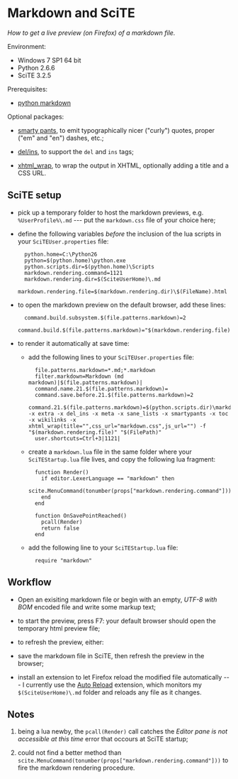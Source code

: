 # Markdown and SciTE

_How to get a live preview (on Firefox) of a markdown file._

Environment:

* Windows 7 SP1 64 bit
* Python 2.6.6
* SciTE 3.2.5

Prerequisites:

* [python markdown](http://pythonhosted.org/Markdown/)

Optional packages:

* [smarty pants](https://pypi.python.org/pypi/mdx_smartypants/1.3), to emit
  typographically nicer ("curly") quotes, proper ("em" and "en") dashes, etc.;

* [del/ins](https://pypi.python.org/pypi/mdx_del_ins/1.0), to support the `del`
  and `ins` tags;

 * [xhtml_wrap](https://bitbucket.org/thinkstorm/xhtml_wrap/src), to wrap the
   output in XHTML, optionally adding a title and a CSS URL.

## SciTE setup

* pick up a temporary folder to host the markdown previews, e.g.
`%UserProfile%\.md` --- put the `markdown.css` file of your choice here;

* define the following variables *before* the inclusion of the lua scripts in
  your `SciTEUser.properties` file:

        python.home=C:\Python26
        python=$(python.home)\python.exe
        python.scripts.dir=$(python.home)\Scripts
        markdown.rendering.command=1121
        markdown.rendering.dir=$(SciteUserHome)\.md
        markdown.rendering.file=$(markdown.rendering.dir)\$(FileName).html

* to open the markdown preview on the default browser, add these lines:

        command.build.subsystem.$(file.patterns.markdown)=2
        command.build.$(file.patterns.markdown)="$(markdown.rendering.file)"

* to render it automatically at save time:

    * add the following lines to your `SciTEUser.properties` file:

            file.patterns.markdown=*.md;*.markdown
            filter.markdown=Markdown (md markdown)|$(file.patterns.markdown)|
            command.name.21.$(file.patterns.markdown)=
            command.save.before.21.$(file.patterns.markdown)=2
            command.21.$(file.patterns.markdown)=$(python.scripts.dir)\markdown_py.bat -x extra -x del_ins -x meta -x sane_lists -x smartypants -x toc -x wikilinks -x xhtml_wrap(title="",css_url="markdown.css",js_url="") -f "$(markdown.rendering.file)" "$(FilePath)"
            user.shortcuts=Ctrl+3|1121|

    * create a `markdown.lua` file in the same folder where your
      `SciTEStartup.lua` file lives, and copy the following lua fragment:

            function Render()
              if editor.LexerLanguage == "markdown" then
                scite.MenuCommand(tonumber(props["markdown.rendering.command"]))
              end
            end

            function OnSavePointReached()
              pcall(Render)
              return false
            end

    * add the following line to your `SciTEStartup.lua` file:

            require "markdown"


## Workflow

* Open an exisiting markdown file or begin with an empty, _UTF-8 with BOM_
  encoded file and write some markup text;

* to start the preview, press F7: your default browser should open the temporary
  html preview file;

* to refresh the preview, either:

* save the markdown file in SciTE, then refresh the preview in the browser;

* install an extension to let Firefox reload the modified file automatically
  --- I currently use the [Auto
  Reload](https://addons.mozilla.org/en-US/firefox/addon/auto-reload) extension,
  which monitors my `$(SciteUserHome)\.md` folder and reloads any file as it
  changes.


## Notes

1) being a lua newby, the `pcall(Render)` call catches the _Editor pane is not
   accessible at this time_ error that occours at SciTE startup;

2) could not find a better method than
   `scite.MenuCommand(tonumber(props["markdown.rendering.command"]))` to fire
   the markdown rendering procedure.
